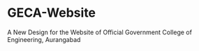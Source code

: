# GECA-Website
A New Design for the Website of Official Government College of Engineering, Aurangabad
